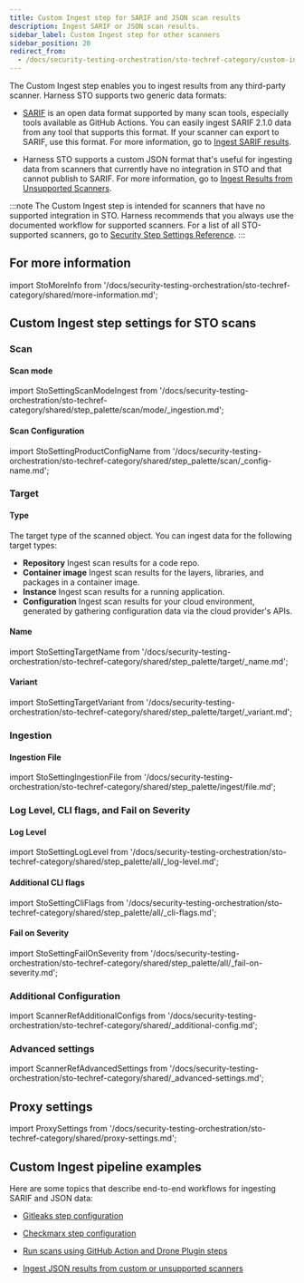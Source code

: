 ```yaml
---
title: Custom Ingest step for SARIF and JSON scan results
description: Ingest SARIF or JSON scan results.
sidebar_label: Custom Ingest step for other scanners
sidebar_position: 20
redirect_from: 
  - /docs/security-testing-orchestration/sto-techref-category/custom-ingest-reference
---
```


The Custom Ingest step enables you to ingest results from any third-party scanner. Harness STO supports two generic data formats:

- [SARIF](https://docs.oasis-open.org/sarif/sarif/v2.1.0/sarif-v2.1.0.html) is an open data format supported by many scan tools, especially tools available as GitHub Actions. You can easily ingest SARIF 2.1.0 data from any tool that supports this format. If your scanner can export to SARIF, use this format. For more information, go to [Ingest SARIF results](/docs/security-testing-orchestration/custom-scanning/ingest-sarif-data).

- Harness STO supports a custom JSON format that's useful for ingesting data from scanners that currently have no integration in STO and that cannot publish to SARIF. For more information, go to [Ingest Results from Unsupported Scanners](/docs/security-testing-orchestration/custom-scanning/ingesting-issues-from-other-scanners.md).  

:::note
The Custom Ingest step is intended for scanners that have no supported integration in STO. Harness recommends that you always use the documented workflow for supported scanners. For a list of all STO-supported scanners, go to [Security Step Settings Reference](/docs/security-testing-orchestration/sto-techref-category/security-step-settings-reference.md).
:::

## For more information


import StoMoreInfo from '/docs/security-testing-orchestration/sto-techref-category/shared/more-information.md';


<StoMoreInfo />

## Custom Ingest step settings for STO scans

### Scan

#### Scan mode


import StoSettingScanModeIngest from '/docs/security-testing-orchestration/sto-techref-category/shared/step_palette/scan/mode/_ingestion.md';

<StoSettingScanModeIngest />

<!-- ---------------------------------------------------------------------------- -->

<a name="scan-config"></a>

#### Scan Configuration


import StoSettingProductConfigName from '/docs/security-testing-orchestration/sto-techref-category/shared/step_palette/scan/_config-name.md';


<StoSettingProductConfigName />


### Target


#### Type

<!-- Will update the Type description in all ref topics when these updated descriptions get reviewed/approved -->

The target type of the scanned object. You can ingest data for the following target types:

* **Repository** Ingest scan results for a code repo. 
* **Container image** Ingest scan results for the layers, libraries, and packages in a container image.
* **Instance** Ingest scan results for a running application.
* **Configuration** Ingest scan results for your cloud environment, generated by gathering configuration data via the cloud provider's APIs. 


<!-- ---------------------------------------------------------------------------- -->

<a name="target-name"></a>

#### Name 

import StoSettingTargetName from '/docs/security-testing-orchestration/sto-techref-category/shared/step_palette/target/_name.md';


<StoSettingTargetName />


<!-- ---------------------------------------------------------------------------- -->

<a name="target-variant"></a>

#### Variant


import StoSettingTargetVariant from '/docs/security-testing-orchestration/sto-techref-category/shared/step_palette/target/_variant.md';



<StoSettingTargetVariant  />


<!-- ---------------------------------------------------------------------------- -->

<!-- a name="target-workspace"></a>

### Workspace (_repository_)


import StoSettingTargetWorkspace from '/docs/security-testing-orchestration/sto-techref-category/shared/step_palette/target/_variant.md';



<StoSettingTargetWorkspace  / -->

<!-- ============================================================================= -->



### Ingestion


#### Ingestion File


import StoSettingIngestionFile from '/docs/security-testing-orchestration/sto-techref-category/shared/step_palette/ingest/file.md';



<StoSettingIngestionFile  />



### Log Level, CLI flags, and Fail on Severity

#### Log Level

import StoSettingLogLevel from '/docs/security-testing-orchestration/sto-techref-category/shared/step_palette/all/_log-level.md';

<StoSettingLogLevel />



#### Additional CLI flags

import StoSettingCliFlags from '/docs/security-testing-orchestration/sto-techref-category/shared/step_palette/all/_cli-flags.md';

<StoSettingCliFlags />




#### Fail on Severity


import StoSettingFailOnSeverity from '/docs/security-testing-orchestration/sto-techref-category/shared/step_palette/all/_fail-on-severity.md';


<StoSettingFailOnSeverity />


### Additional Configuration

import ScannerRefAdditionalConfigs from '/docs/security-testing-orchestration/sto-techref-category/shared/_additional-config.md';

<ScannerRefAdditionalConfigs />


### Advanced settings

import ScannerRefAdvancedSettings from '/docs/security-testing-orchestration/sto-techref-category/shared/_advanced-settings.md';

<ScannerRefAdvancedSettings />

## Proxy settings

import ProxySettings from '/docs/security-testing-orchestration/sto-techref-category/shared/proxy-settings.md';

<ProxySettings />

## Custom Ingest pipeline examples 

Here are some topics that describe end-to-end workflows for ingesting SARIF and JSON data:

- [Gitleaks step configuration](/docs/security-testing-orchestration/sto-techref-category/gitleaks-scanner-reference)

- [Checkmarx step configuration](/docs/security-testing-orchestration/sto-techref-category/checkmarx/checkmarx-scanner-reference)

- [Run scans using GitHub Action and Drone Plugin steps](/docs/security-testing-orchestration/use-sto/set-up-sto-pipelines/run-scans-using-github-actions)

- [Ingest JSON results from custom or unsupported scanners](/docs/security-testing-orchestration/custom-scanning/ingesting-issues-from-other-scanners)
